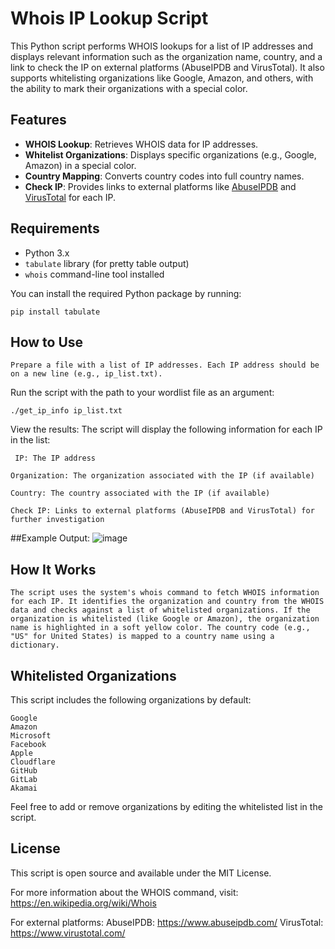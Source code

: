 # Whois IP Lookup Script

This Python script performs WHOIS lookups for a list of IP addresses and displays relevant information such as the organization name, country, and a link to check the IP on external platforms (AbuseIPDB and VirusTotal). It also supports whitelisting organizations like Google, Amazon, and others, with the ability to mark their organizations with a special color.

## Features
- **WHOIS Lookup**: Retrieves WHOIS data for IP addresses.
- **Whitelist Organizations**: Displays specific organizations (e.g., Google, Amazon) in a special color.
- **Country Mapping**: Converts country codes into full country names.
- **Check IP**: Provides links to external platforms like [AbuseIPDB](https://abuseipdb.com) and [VirusTotal](https://virustotal.com) for each IP.

## Requirements
- Python 3.x
- `tabulate` library (for pretty table output)
- `whois` command-line tool installed

You can install the required Python package by running:

    pip install tabulate
    
## How to Use

``Prepare a file with a list of IP addresses. Each IP address should be on a new line (e.g., ip_list.txt).``

Run the script with the path to your wordlist file as an argument:
    
    ./get_ip_info ip_list.txt

View the results: The script will display the following information for each IP in the list:

`` IP: The IP address``

``Organization: The organization associated with the IP (if available)``

``Country: The country associated with the IP (if available)``

``Check IP: Links to external platforms (AbuseIPDB and VirusTotal) for further investigation``

##Example Output:
![image](https://github.com/user-attachments/assets/62bf381c-ec27-4c94-8987-74efb3528a32)

## How It Works
``The script uses the system's whois command to fetch WHOIS information for each IP.
It identifies the organization and country from the WHOIS data and checks against a list of whitelisted organizations. If the organization is whitelisted (like Google or Amazon), the organization name is highlighted in a soft yellow color.
The country code (e.g., "US" for United States) is mapped to a country name using a dictionary.``

## Whitelisted Organizations

This script includes the following organizations by default:

    Google
    Amazon
    Microsoft
    Facebook
    Apple
    Cloudflare
    GitHub
    GitLab
    Akamai

Feel free to add or remove organizations by editing the whitelisted list in the script.

## License

This script is open source and available under the MIT License.

For more information about the WHOIS command, visit: https://en.wikipedia.org/wiki/Whois

For external platforms:
    AbuseIPDB: https://www.abuseipdb.com/
    VirusTotal: https://www.virustotal.com/

